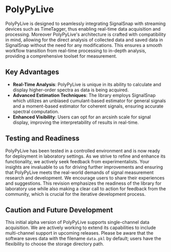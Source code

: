 # PolyPyLive
PolyPyLive is designed to seamlessly integrating SignalSnap with streaming devices such as TimeTagger, thus enabling real-time data acquisition and processing. Moreover PolyPyLive's architecture is crafted with compatibility in mind, allowing for the direct analysis of collected data and saved data in SignalSnap without the need for any modifications. This ensures a smooth workflow transition from real-time processing to in-depth analysis, providing a comprehensive toolset for measurement.

## Key Advantages

- **Real-Time Analysis**: PolyPyLive is unique in its ability to calculate and display higher-order spectra as data is being acquired.
- **Advanced Estimation Techniques**: The library employs SignalSnap which utilizes an unbiased cumulant-based estimator for general signals and a moment-based estimator for coherent signals, ensuring accurate spectral computation.
- **Enhanced Visibility**: Users can opt for an arcsinh scale for signal display, improving the interpretability of results in real-time.

## Testing and Readiness

PolyPyLive has been tested in a controlled environment and is now ready for deployment in laboratory settings. As we strive to refine and enhance its functionality, we actively seek feedback from experimentalists. Your insights are invaluable to us for driving further improvements and ensuring that PolyPyLive meets the real-world demands of signal measurement research and development. We encourage users to share their experiences and suggestions. This revision emphasizes the readiness of the library for laboratory use while also making a clear call to action for feedback from the community, which is crucial for the iterative development process.

## Caution and Future Development

This initial alpha version of PolyPyLive supports single-channel data acquisition. We are actively working to extend its capabilities to include multi-channel support in upcoming releases. Please be aware that the software saves data with the filename `data.pkl` by default; users have the flexibility to choose the storage directory path. 

